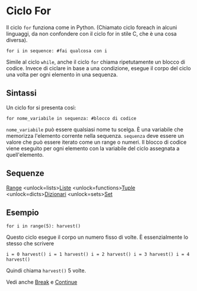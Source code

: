 # Ciclo For
Il ciclo `for` funziona come in Python. (Chiamato ciclo foreach in alcuni linguaggi, da non confondere con il ciclo for in stile C, che è una cosa diversa).

`for i in sequence:
	#fai qualcosa con i`

Simile al ciclo `while`, anche il ciclo `for` chiama ripetutamente un blocco di codice. Invece di ciclare in base a una condizione, esegue il corpo del ciclo una volta per ogni elemento in una sequenza.

## Sintassi
Un ciclo for si presenta così:

`for nome_variabile in sequenza:
	#blocco di codice`

`nome_variabile` può essere qualsiasi nome tu scelga. È una variabile che memorizza l'elemento corrente nella sequenza. `sequenza` deve essere un valore che può essere iterato come un range o numeri. Il blocco di codice viene eseguito per ogni elemento con la variabile del ciclo assegnata a quell'elemento.

## Sequenze
[Range](functions/range)      <unlock=lists>[Liste](docs/scripting/lists.md)      </unlock><unlock=functions>[Tuple](docs/scripting/tuples.md)      </unlock><unlock=dicts>[Dizionari](docs/scripting/dicts.md)      </unlock><unlock=sets>[Set](docs/scripting/sets.md)</unlock>

## Esempio
`for i in range(5):
    harvest()`

Questo ciclo esegue il corpo un numero fisso di volte. È essenzialmente lo stesso che scrivere

`i = 0
harvest()
i = 1
harvest()
i = 2
harvest()
i = 3
harvest()
i = 4
harvest()`

Quindi chiama `harvest()` 5 volte.

Vedi anche [Break](docs/scripting/break.md) e [Continue](docs/scripting/continue.md)